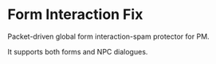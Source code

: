 # Form Interaction Fix
Packet-driven global form interaction-spam protector for PM.

It supports both forms and NPC dialogues.
